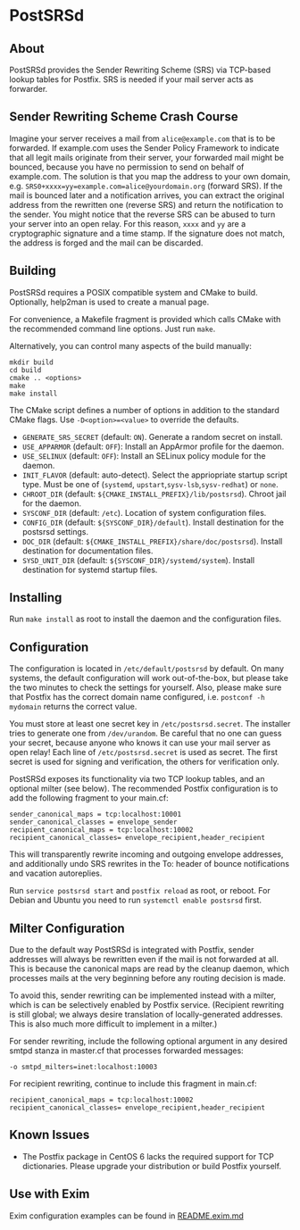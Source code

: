 PostSRSd
========

About
-----

PostSRSd provides the Sender Rewriting Scheme (SRS) via TCP-based
lookup tables for Postfix. SRS is needed if your mail server acts
as forwarder.


Sender Rewriting Scheme Crash Course
------------------------------------
Imagine your server receives a mail from `alice@example.com`
that is to be forwarded. If example.com uses the Sender Policy Framework
to indicate that all legit mails originate from their server, your
forwarded mail might be bounced, because you have no permission to send
on behalf of example.com. The solution is that you map the address to
your own domain, e.g.
`SRS0+xxxx=yy=example.com=alice@yourdomain.org` (forward SRS). If the
mail is bounced later and a notification arrives, you can extract the
original address from the rewritten one (reverse SRS) and return the
notification to the sender. You might notice that the reverse SRS can
be abused to turn your server into an open relay. For this reason, `xxxx`
and `yy` are a cryptographic signature and a time stamp. If the signature
does not match, the address is forged and the mail can be discarded.

Building
--------

PostSRSd requires a POSIX compatible system and CMake to build.
Optionally, help2man is used to create a manual page.

For convenience, a Makefile fragment is provided which calls CMake with
the recommended command line options. Just run `make`.

Alternatively, you can control many aspects of the build manually:

    mkdir build
    cd build
    cmake .. <options>
    make
    make install

The CMake script defines a number of options in addition to the
standard CMake flags. Use `-D<option>=<value>` to override the defaults.

*   `GENERATE_SRS_SECRET` (default: `ON`). Generate a random secret on install.
*   `USE_APPARMOR` (default: `OFF`): Install an AppArmor profile for the daemon.
*   `USE_SELINUX` (default: `OFF`): Install an SELinux policy module for
    the daemon.
*   `INIT_FLAVOR` (default: auto-detect). Select the appriopriate startup
    script type. Must be one of (`systemd`, `upstart`,`sysv-lsb`,`sysv-redhat`)
    or `none`.
*   `CHROOT_DIR` (default: `${CMAKE_INSTALL_PREFIX}/lib/postsrsd`). Chroot jail
    for the daemon.
*   `SYSCONF_DIR` (default: `/etc`). Location of system configuration files.
*   `CONFIG_DIR` (default: `${SYSCONF_DIR}/default`). Install destination for
    the postsrsd settings.
*   `DOC_DIR` (default: `${CMAKE_INSTALL_PREFIX}/share/doc/postsrsd`). Install
    destination for documentation files.
*   `SYSD_UNIT_DIR` (default: `${SYSCONF_DIR}/systemd/system`). Install
    destination for systemd startup files.

Installing
----------

Run `make install` as root to install the daemon and the configuration
files.

Configuration
-------------

The configuration is located in `/etc/default/postsrsd` by default. On many
systems, the default configuration will work out-of-the-box, but please take
the two minutes to check the settings for yourself. Also, please make sure
that Postfix has the correct domain name configured, i.e.
`postconf -h mydomain` returns the correct value.

You must store at least one secret key in `/etc/postsrsd.secret`. The installer
tries to generate one from `/dev/urandom`. Be careful that no one can guess
your secret, because anyone who knows it can use your mail server as open
relay!  Each line of `/etc/postsrsd.secret` is used as secret. The first secret
is used for signing and verification, the others for verification only.

PostSRSd exposes its functionality via two TCP lookup tables, and an
optional milter (see below). The recommended Postfix configuration is
to add the following fragment to your main.cf:

    sender_canonical_maps = tcp:localhost:10001
    sender_canonical_classes = envelope_sender
    recipient_canonical_maps = tcp:localhost:10002
    recipient_canonical_classes= envelope_recipient,header_recipient

This will transparently rewrite incoming and outgoing envelope addresses,
and additionally undo SRS rewrites in the To: header of bounce notifications
and vacation autoreplies.

Run `service postsrsd start` and `postfix reload` as root, or
reboot. For Debian and Ubuntu you need to run `systemctl enable
postsrsd` first.

Milter Configuration
--------------------
Due to the default way PostSRSd is integrated with Postfix, sender
addresses will always be rewritten even if the mail is not forwarded
at all. This is because the canonical maps are read by the cleanup
daemon, which processes mails at the very beginning before any routing
decision is made.

To avoid this, sender rewriting can be implemented instead with a milter,
which is can be selectively enabled by Postfix service.  (Recipient
rewriting is still global; we always desire translation of locally-generated
addresses.  This is also much more difficult to implement in a milter.)

For sender rewriting, include the following optional argument in any
desired smtpd stanza in master.cf that processes forwarded messages:

    -o smtpd_milters=inet:localhost:10003
  
For recipient rewriting, continue to include this fragment in main.cf:

    recipient_canonical_maps = tcp:localhost:10002
    recipient_canonical_classes= envelope_recipient,header_recipient


Known Issues
------------
- The Postfix package in CentOS 6 lacks the required support for TCP
  dictionaries. Please upgrade your distribution or build Postfix yourself.

Use with Exim
-------------

Exim configuration examples can be found in [README.exim.md](README.exim.md)
